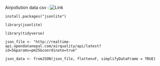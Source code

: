 
Airpollution data csv : ![Link](http://realtime.opendatanepal.com/)


`
install.packages("jsonlite")
`

`
library(jsonlite)
`

`
library(tidyverse)
`

`
json_file <- "http://realtime-api.opendatanepal.com/airquality/api/latest?id=5&params=pm25&coordinate=true"
`

`
json_data <- fromJSON(json_file, flatten=F, simplifyDataFrame = TRUE)
`

